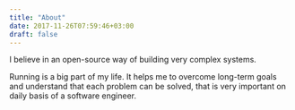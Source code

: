 ```yaml
---
title: "About"
date: 2017-11-26T07:59:46+03:00
draft: false
---
```


I believe in an open-source way of building very complex systems.

Running is a big part of my life. It helps me to overcome long-term goals and
understand that each problem can be solved, that is very important on daily
basis of a software engineer.

